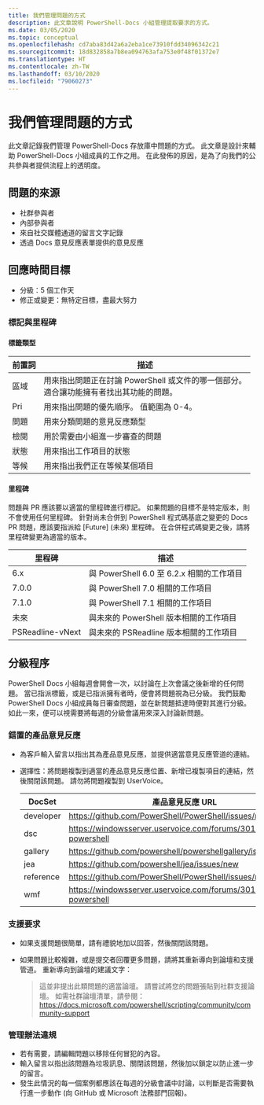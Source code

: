 ```yaml
---
title: 我們管理問題的方式
description: 此文章說明 PowerShell-Docs 小組管理提取要求的方式。
ms.date: 03/05/2020
ms.topic: conceptual
ms.openlocfilehash: cd7aba83d42a6a2eba1ce73910fdd34096342c21
ms.sourcegitcommit: 18d832858a7b8ea094763afa753e0f48f01372e7
ms.translationtype: HT
ms.contentlocale: zh-TW
ms.lasthandoff: 03/10/2020
ms.locfileid: "79060273"
---
```

# <a name="how-we-manage-issues"></a>我們管理問題的方式

此文章記錄我們管理 PowerShell-Docs 存放庫中問題的方式。 此文章是設計來輔助 PowerShell-Docs 小組成員的工作之用。 在此發佈的原因，是為了向我們的公共參與者提供流程上的透明度。

## <a name="sources-of-issues"></a>問題的來源

- 社群參與者
- 內部參與者
- 來自社交媒體通道的留言文字記錄
- 透過 Docs 意見反應表單提供的意見反應

## <a name="response-time-targets"></a>回應時間目標

- 分級：5 個工作天
- 修正或變更：無特定目標，盡最大努力

### <a name="labeling--milestones"></a>標記與里程碑

#### <a name="label-types"></a>標籤類型

|前置詞  | 描述                                                         |
|------- | --------------------------------------------------------------------|
|區域    | 用來指出問題正在討論 PowerShell 或文件的哪一個部分。<br>適合讓功能擁有者找出其功能的問題。|
|Pri     | 用來指出問題的優先順序。 值範圍為 0-4。        |
|問題   | 用來分類問題的意見反應類型                     |
|檢閱  | 用於需要由小組進一步審查的問題              |
|狀態  | 用來指出工作項目的狀態                        |
|等候 | 用來指出我們正在等候某個項目                   |

#### <a name="milestones"></a>里程碑

問題與 PR 應該要以適當的里程碑進行標記。 如果問題的目標不是特定版本，則不會使用任何里程碑。 針對尚未合併到 PowerShell 程式碼基底之變更的 Docs PR 問題，應該要指派給 [Future]  \(未來\) 里程碑。 在合併程式碼變更之後，請將里程碑變更為適當的版本。

|    里程碑     |                    描述                     |
| ---------------- | -------------------------------------------------- |
| 6.x              | 與 PowerShell 6.0 至 6.2.x 相關的工作項目 |
| 7.0.0            | 與 PowerShell 7.0 相關的工作項目               |
| 7.1.0            | 與 PowerShell 7.1 相關的工作項目               |
| 未來           | 與未來的 PowerShell 版本相關的工作項目          |
| PSReadline-vNext | 與未來的 PSReadline 版本相關的工作項目          |

## <a name="triage-process"></a>分級程序

PowerShell Docs 小組每週會開會一次，以討論在上次會議之後新增的任何問題。 當已指派標籤，或是已指派擁有者時，便會將問題視為已分級。 我們鼓勵 PowerShell Docs 小組成員每日審查問題，並在新問題抵達時便對其進行分級。 如此一來，便可以視需要將每週的分級會議用來深入討論新問題。

### <a name="misplaced-product-feedback"></a>錯置的產品意見反應

- 為客戶輸入留言以指出其為產品意見反應，並提供適當意見反應管道的連結。
- 選擇性：將問題複製到適當的產品意見反應位置、新增已複製項目的連結，然後關閉該問題。 請勿將問題複製到 UserVoice。

  | DocSet    | 產品意見反應 URL                                         |
  | --------- | ------------------------------------------------------------ |
  | developer | https://github.com/PowerShell/PowerShell/issues/new/choose   |
  | dsc       | https://windowsserver.uservoice.com/forums/301869-powershell |
  | gallery   | https://github.com/powershell/powershellgallery/issues/new   |
  | jea       | https://github.com/powershell/jea/issues/new                 |
  | reference | https://github.com/PowerShell/PowerShell/issues/new/choose   |
  | wmf       | https://windowsserver.uservoice.com/forums/301869-powershell |

### <a name="support-requests"></a>支援要求

- 如果支援問題很簡單，請有禮貌地加以回答，然後關閉該問題。
- 如果問題比較複雜，或是提交者回覆更多問題，請將其重新導向到論壇和支援管道。 重新導向到論壇的建議文字：

    > 這並非提出此類問題的適當論壇。 請嘗試將您的問題張貼到社群支援論壇。 如需社群論壇清單，請參閱： https://docs.microsoft.com/powershell/scripting/community/community-support

### <a name="code-of-conduct-violations"></a>管理辦法違規

- 若有需要，請編輯問題以移除任何冒犯的內容。
- 輸入留言以指出該問題為垃圾訊息、關閉該問題，然後加以鎖定以防止進一步的留言。
- 發生此情況的每一個案例都應該在每週的分級會議中討論，以判斷是否需要執行進一步動作 (向 GitHub 或 Microsoft 法務部門回報)。
